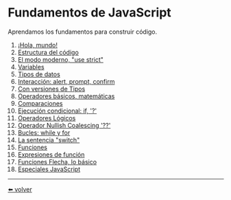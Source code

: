 # Fundamentos de JavaScript

Aprendamos los fundamentos para construir código.

1. [¡Hola, mundo!](https://github.com/VictorHugoAguilar/javascript-interview-questions-explained/tree/main/theory/first-steps/01_hello-world)
2. [Estructura del código](https://github.com/VictorHugoAguilar/javascript-interview-questions-explained/tree/main/theory/first-steps/02_structure)
3. [El modo moderno, "use strict"](https://github.com/VictorHugoAguilar/javascript-interview-questions-explained/tree/main/theory/first-steps/03_strict-mode)
4. [Variables](https://github.com/VictorHugoAguilar/javascript-interview-questions-explained/tree/main/theory/first-steps/04_variables)
5. [Tipos de datos](https://github.com/VictorHugoAguilar/javascript-interview-questions-explained/tree/main/theory/first-steps/05_types)
6. [Interacción: alert, prompt, confirm](https://github.com/VictorHugoAguilar/javascript-interview-questions-explained/tree/main/theory/first-steps/06_alert-prompt-confirm)
7. [Con versiones de Tipos](https://github.com/VictorHugoAguilar/javascript-interview-questions-explained/blob/main/theory/first-steps/07_type-conversions)
8. [Operadores básicos, matemáticas](https://github.com/VictorHugoAguilar/javascript-interview-questions-explained/tree/main/theory/first-steps/08_operators)
9. [Comparaciones]()
10. [Ejecución condicional: if, '?']()
11. [Operadores Lógicos]()
12. [Operador Nullish Coalescing '??']()
13. [Bucles: while y for]()
14. [La sentencia "switch"]()
15. [Funciones]()
16. [Expresiones de función]()
17. [Funciones Flecha, lo básico]()
18. [Especiales JavaScript]()

---
[⬅️ volver](https://github.com/VictorHugoAguilar/javascript-interview-questions-explained/blob/main/theory/readme.md)
